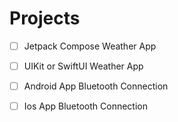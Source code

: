 # Projects

- [ ] Jetpack Compose Weather App
- [ ] UIKit or SwiftUI Weather App

- [ ] Android App Bluetooth Connection
- [ ] Ios App Bluetooth Connection
